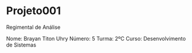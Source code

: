 # Projeto001
Regimental de Análise

Nome: Brayan Titon Uhry
Número: 5
Turma: 2ºC
Curso: Desenvolvimento de Sistemas
